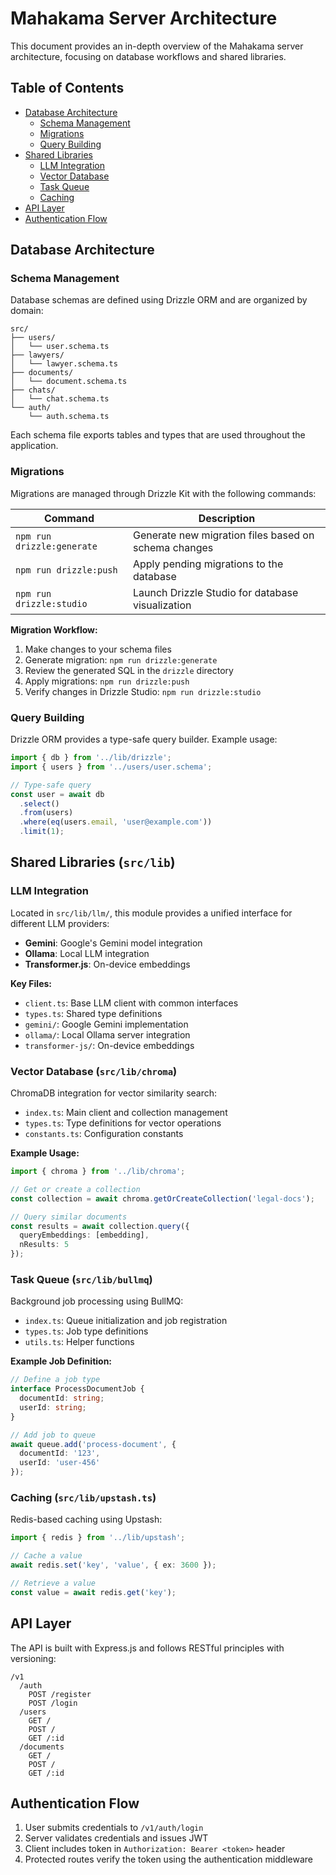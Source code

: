# Mahakama Server Architecture

This document provides an in-depth overview of the Mahakama server architecture, focusing on database workflows and shared libraries.

## Table of Contents
- [Database Architecture](#database-architecture)
  - [Schema Management](#schema-management)
  - [Migrations](#migrations)
  - [Query Building](#query-building)
- [Shared Libraries](#shared-libraries)
  - [LLM Integration](#llm-integration)
  - [Vector Database](#vector-database)
  - [Task Queue](#task-queue)
  - [Caching](#caching)
- [API Layer](#api-layer)
- [Authentication Flow](#authentication-flow)

## Database Architecture

### Schema Management

Database schemas are defined using Drizzle ORM and are organized by domain:

```
src/
├── users/
│   └── user.schema.ts
├── lawyers/
│   └── lawyer.schema.ts
├── documents/
│   └── document.schema.ts
├── chats/
│   └── chat.schema.ts
└── auth/
    └── auth.schema.ts
```

Each schema file exports tables and types that are used throughout the application.

### Migrations

Migrations are managed through Drizzle Kit with the following commands:

| Command | Description |
|---------|-------------|
| `npm run drizzle:generate` | Generate new migration files based on schema changes |
| `npm run drizzle:push` | Apply pending migrations to the database |
| `npm run drizzle:studio` | Launch Drizzle Studio for database visualization |

**Migration Workflow:**
1. Make changes to your schema files
2. Generate migration: `npm run drizzle:generate`
3. Review the generated SQL in the `drizzle` directory
4. Apply migrations: `npm run drizzle:push`
5. Verify changes in Drizzle Studio: `npm run drizzle:studio`

### Query Building

Drizzle ORM provides a type-safe query builder. Example usage:

```typescript
import { db } from '../lib/drizzle';
import { users } from '../users/user.schema';

// Type-safe query
const user = await db
  .select()
  .from(users)
  .where(eq(users.email, 'user@example.com'))
  .limit(1);
```

## Shared Libraries (`src/lib`)

### LLM Integration

Located in `src/lib/llm/`, this module provides a unified interface for different LLM providers:

- **Gemini**: Google's Gemini model integration
- **Ollama**: Local LLM integration
- **Transformer.js**: On-device embeddings

**Key Files:**
- `client.ts`: Base LLM client with common interfaces
- `types.ts`: Shared type definitions
- `gemini/`: Google Gemini implementation
- `ollama/`: Local Ollama server integration
- `transformer-js/`: On-device embeddings

### Vector Database (`src/lib/chroma`)

ChromaDB integration for vector similarity search:

- `index.ts`: Main client and collection management
- `types.ts`: Type definitions for vector operations
- `constants.ts`: Configuration constants

**Example Usage:**
```typescript
import { chroma } from '../lib/chroma';

// Get or create a collection
const collection = await chroma.getOrCreateCollection('legal-docs');

// Query similar documents
const results = await collection.query({
  queryEmbeddings: [embedding],
  nResults: 5
});
```

### Task Queue (`src/lib/bullmq`)

Background job processing using BullMQ:

- `index.ts`: Queue initialization and job registration
- `types.ts`: Job type definitions
- `utils.ts`: Helper functions

**Example Job Definition:**
```typescript
// Define a job type
interface ProcessDocumentJob {
  documentId: string;
  userId: string;
}

// Add job to queue
await queue.add('process-document', {
  documentId: '123',
  userId: 'user-456'
});
```

### Caching (`src/lib/upstash.ts`)

Redis-based caching using Upstash:

```typescript
import { redis } from '../lib/upstash';

// Cache a value
await redis.set('key', 'value', { ex: 3600 });

// Retrieve a value
const value = await redis.get('key');
```

## API Layer

The API is built with Express.js and follows RESTful principles with versioning:

```
/v1
  /auth
    POST /register
    POST /login
  /users
    GET /
    POST /
    GET /:id
  /documents
    GET /
    POST /
    GET /:id
```

## Authentication Flow

1. User submits credentials to `/v1/auth/login`
2. Server validates credentials and issues JWT
3. Client includes token in `Authorization: Bearer <token>` header
4. Protected routes verify the token using the authentication middleware
